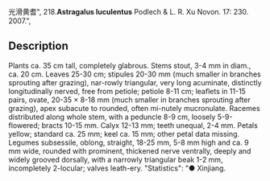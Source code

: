 光滑黄耆",
218.**Astragalus luculentus** Podlech & L. R. Xu Novon. 17: 230. 2007.",

## Description
Plants ca. 35 cm tall, completely glabrous. Stems stout, 3-4 mm in diam., ca. 20 cm. Leaves 25-30 cm; stipules 20-30 mm (much smaller in branches sprouting after grazing), nar-rowly triangular, very long acuminate, distinctly longitudinally nerved, free from petiole; petiole 8-11 cm; leaflets in 11-15 pairs, ovate, 20-35 × 8-18 mm (much smaller in branches sprouting after grazing), apex subacute to rounded, often mi-nutely mucronulate. Racemes distributed along whole stem, with a peduncle 8-9 cm, loosely 5-9-flowered; bracts 10-15 mm. Calyx 12-13 mm; teeth unequal, 2-4 mm. Petals yellow; standard ca. 25 mm; keel ca. 15 mm; other petal data missing. Legumes subsessile, oblong, straight, 18-25 mm, 5-8 mm high and ca. 9 mm wide, rounded with prominent, thickened nerve ventrally, deeply and widely grooved dorsally, with a narrowly triangular beak 1-2 mm, incompletely 2-locular; valves leath-ery.
  "Statistics": "● Xinjiang.

